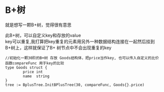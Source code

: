 # B+树

就是想写一颗B+树，觉得很有意思    

此B+树，可以自定义key和存放的value  
key可以重复,我打算把key重复的元素用另外一种数据结构连接在一起然后挂到B+树上，这样就保证了B+ 树节点中不会出现重复的key  


```
//初始化一颗30阶的B+树 存放 Goods结构体，把price当作key, 也可以传入自定义的比价函数compareFunc 用于key的比较
type Goods struct {
		price int
		name  string
}  
tree := BplusTree.InitBPlusTree(30, compareFunc, Goods{}.price)

```